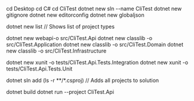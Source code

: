 cd Desktop
cd C#
cd CliTest
dotnet new sln --name CliTest
dotnet new gitignore
dotnet new editorconfig
dotnet new globaljson

dotnet new list // Shows list of project types


dotnet new webapi-o src/CliTest.Api
dotnet new classlib -o src/CliTest.Application
dotnet new classlib -o src/CliTest.Domain
dotnet new classlib -o src/CliTest.Infrastructure

dotnet new xunit -o tests/CliTest.Api.Tests.Integration
dotnet new xunit -o tests/CliTest.Api.Tests.Unit

dotnet sln add (ls -r **/*.csproj) // Adds all projects to solution

dotnet build
dotnet run --project CliTest.Api